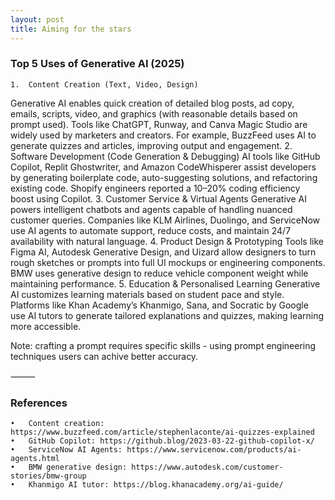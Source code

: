 ```yaml
---
layout: post
title: Aiming for the stars
---
```


### Top 5 Uses of Generative AI (2025)

	1.	Content Creation (Text, Video, Design)
Generative AI enables quick creation of detailed blog posts, ad copy, emails, scripts, video, and graphics (with reasonable details based on prompt used). Tools like ChatGPT, Runway, and Canva Magic Studio are widely used by marketers and creators. For example, BuzzFeed uses AI to generate quizzes and articles, improving output and engagement.
	2.	Software Development (Code Generation & Debugging)
AI tools like GitHub Copilot, Replit Ghostwriter, and Amazon CodeWhisperer assist developers by generating boilerplate code, auto-suggesting solutions, and refactoring existing code. Shopify engineers reported a 10–20% coding efficiency boost using Copilot.
	3.	Customer Service & Virtual Agents
Generative AI powers intelligent chatbots and agents capable of handling nuanced customer queries. Companies like KLM Airlines, Duolingo, and ServiceNow use AI agents to automate support, reduce costs, and maintain 24/7 availability with natural language.
	4.	Product Design & Prototyping
Tools like Figma AI, Autodesk Generative Design, and Uizard allow designers to turn rough sketches or prompts into full UI mockups or engineering components. BMW uses generative design to reduce vehicle component weight while maintaining performance.
	5.	Education & Personalised Learning
Generative AI customizes learning materials based on student pace and style. Platforms like Khan Academy’s Khanmigo, Sana, and Socratic by Google use AI tutors to generate tailored explanations and quizzes, making learning more accessible.

Note: crafting a prompt requires specific skills - using prompt engineering techniques users can achive better accuracy.

⸻

 ### References
	•	Content creation: https://www.buzzfeed.com/article/stephenlaconte/ai-quizzes-explained
	•	GitHub Copilot: https://github.blog/2023-03-22-github-copilot-x/
	•	ServiceNow AI Agents: https://www.servicenow.com/products/ai-agents.html
	•	BMW generative design: https://www.autodesk.com/customer-stories/bmw-group
	•	Khanmigo AI tutor: https://blog.khanacademy.org/ai-guide/
